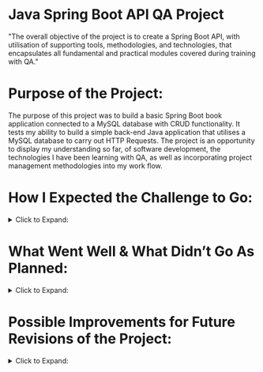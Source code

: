 # Java Spring Boot API QA Project

"The overall objective of the project is to create a Spring Boot API, with utilisation of supporting tools, methodologies, and technologies, that encapsulates all fundamental and practical modules covered during training with QA."

# Purpose of the Project:
The purpose of this project was to build a basic Spring Boot book application connected to a MySQL database with CRUD functionality. It tests my ability to build a simple back-end Java application that utilises a MySQL database to carry out HTTP Requests. The project is an opportunity to display my understanding so far, of software development, the technologies I have been learning with QA, as well as incorporating project management methodologies into my work flow.

# How I Expected the Challenge to Go:
<details><summary>Click to Expand:</summary>
Initially, I was a little nervous to take on the challenge of the project as it was my first project and I had spent a short space of time on the course learning a vast amount of information. My biggest concerns regarded time constraints, particularly as the project involved incorporating project management practices that I hadn’t utilised some time.  However, I knew I had all the resources I needed to complete my project so I persevered.</details>

# What Went Well & What Didn’t Go As Planned:
<details><summary>Click to Expand:</summary>
Using Jira to plan took some time. Building the application itself was fine and I felt comfortable doing it. Using MySQL again didn’t start off so good as I had forgotten my credentials and my MacBook was causing me some issues, however once I had sorted that out, I was fine with managing my database and getting my Postman requests to work was relieving. Testing took up a lot more time than I had wanted and it caused some frustrations however overall, things seemed to work out in the end and I was relieved.</details>

# Possible Improvements for Future Revisions of the Project:
<details><summary>Click to Expand:</summary>
The program is pretty basic, but it does what it needs to do. However, in the future it would be nice to put in more tables and incorporate a front-end to it as I enjoy being creative.</details>


